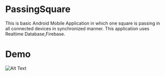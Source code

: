 # PassingSquare
This is basic Android Mobile Application in which one square is passing in all connected devices in synchronized manner. This application uses Realtime Database,Firebase.

# Demo

![Alt Text](https://github.com/Gandhi89/BouncingBall/blob/master/demo-PS.gif)
